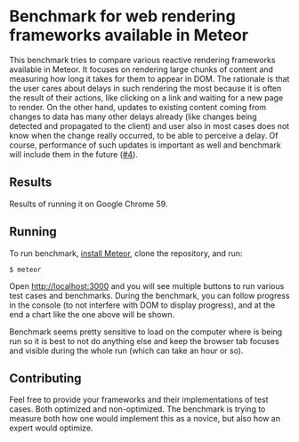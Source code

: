 Benchmark for web rendering frameworks available in Meteor
==========================================================

This benchmark tries to compare various reactive rendering frameworks available in Meteor.
It focuses on rendering large chunks of content and measuring how long it takes for them to
appear in DOM. The rationale is that the user cares about delays in such rendering the most
because it is often the result of their actions, like clicking on a link and waiting for a new
page to render. On the other hand, updates to existing content coming from changes to data
has many other delays already (like changes being detected and propagated to the client) and
user also in most cases does not know when the change really occurred, to be able to perceive
a delay. Of course, performance of such updates is important as well and benchmark will include
them in the future ([#4](https://github.com/mitar/meteor-web-rendering-framework-benchmark/issues/4)).

Results
-------

Results of running it on Google Chrome 59.



Running
-------

To run benchmark, [install Meteor](https://www.meteor.com/install), clone the repository, and run:

```
$ meteor
```

Open [http://localhost:3000](http://localhost:3000) and you will see multiple buttons to run various test cases
and benchmarks. During the benchmark, you can follow progress in the console (to not interfere with DOM to
display progress), and at the end a chart like the one above will be shown.

Benchmark seems pretty sensitive to load on the computer where is being run so it is best to not do anything
else and keep the browser tab focuses and visible during the whole run (which can take an hour or so).

Contributing
------------

Feel free to provide your frameworks and their implementations of test cases. Both optimized and non-optimized.
The benchmark is trying to measure both how one would implement this as a novice, but also how an
expert would optimize.